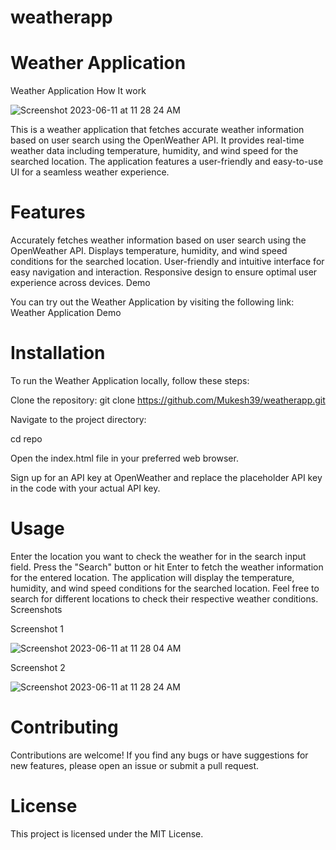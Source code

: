 # weatherapp
# Weather Application

Weather Application How It work 

![Screenshot 2023-06-11 at 11 28 24 AM](https://github.com/Mukesh39/weatherapp/assets/102470215/c2cf8769-68fb-45e7-b060-99994a292dc2)




This is a weather application that fetches accurate weather information based on user search using the OpenWeather API. It provides real-time weather data including temperature, humidity, and wind speed for the searched location. The application features a user-friendly and easy-to-use UI for a seamless weather experience.

# Features

Accurately fetches weather information based on user search using the OpenWeather API.
Displays temperature, humidity, and wind speed conditions for the searched location.
User-friendly and intuitive interface for easy navigation and interaction.
Responsive design to ensure optimal user experience across devices.
Demo

You can try out the Weather Application by visiting the following link: Weather Application Demo

# Installation

To run the Weather Application locally, follow these steps:

Clone the repository: git clone https://github.com/Mukesh39/weatherapp.git

Navigate to the project directory:

cd repo

Open the index.html file in your preferred web browser.

Sign up for an API key at OpenWeather and replace the placeholder API key in the code with your actual API key.

# Usage

Enter the location you want to check the weather for in the search input field.
Press the "Search" button or hit Enter to fetch the weather information for the entered location.
The application will display the temperature, humidity, and wind speed conditions for the searched location.
Feel free to search for different locations to check their respective weather conditions.
Screenshots

Screenshot 1

![Screenshot 2023-06-11 at 11 28 04 AM](https://github.com/Mukesh39/weatherapp/assets/102470215/3d568321-8c06-4fb4-a103-e3fa0df55736)



Screenshot 2

![Screenshot 2023-06-11 at 11 28 24 AM](https://github.com/Mukesh39/weatherapp/assets/102470215/a217fbc6-8cbf-4a69-82cf-1f8321372366)



# Contributing

Contributions are welcome! If you find any bugs or have suggestions for new features, please open an issue or submit a pull request.

# License

This project is licensed under the MIT License.
